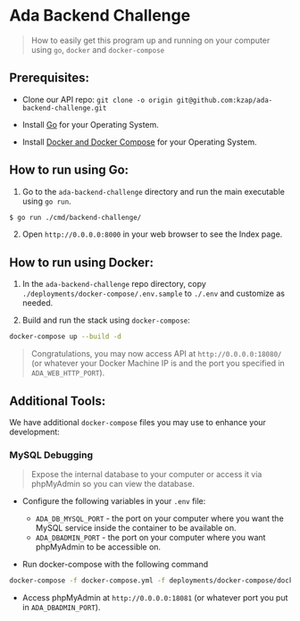 Ada Backend Challenge
==========

> How to easily get this program up and running on your computer using `go`, `docker` and `docker-compose`

## Prerequisites:

- Clone our API repo: `git clone -o origin git@github.com:kzap/ada-backend-challenge.git`

- Install [Go](https://golang.org/doc/install) for your Operating System.

- Install [Docker and Docker Compose](https://www.docker.com/community-edition) for your Operating System.

## How to run using Go:

1. Go to the `ada-backend-challenge` directory and run the main executable using `go run`.

  ```sh
  $ go run ./cmd/backend-challenge/
  ```

2. Open `http://0.0.0.0:8000` in your web browser to see the Index page.

## How to run using Docker:

1. In the `ada-backend-challenge` repo directory, copy `./deployments/docker-compose/.env.sample` to `./.env` and customize as needed.

2. Build and run the stack using `docker-compose`:

  ```sh
  docker-compose up --build -d
  ```

> Congratulations, you may now access API at `http://0.0.0.0:18080/` (or whatever your Docker Machine IP is and the port you specified in `ADA_WEB_HTTP_PORT`).

## Additional Tools:

We have additional `docker-compose` files you may use to enhance your development:

### MySQL Debugging

> Expose the internal database to your computer or access it via phpMyAdmin so you can view the database.

- Configure the following variables in your `.env` file:
  - `ADA_DB_MYSQL_PORT` - the port on your computer where you want the MySQL service inside the container to be available on.
  - `ADA_DBADMIN_PORT` - the port on your computer where you want phpMyAdmin to be accessible on.

- Run docker-compose with the following command
```sh
docker-compose -f docker-compose.yml -f deployments/docker-compose/docker-compose.dbdev.yml up
```

- Access phpMyAdmin at `http://0.0.0.0:18081` (or whatever port you put in `ADA_DBADMIN_PORT`).
